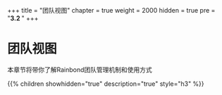 +++
title = "团队视图"
chapter = true
weight = 2000
hidden = true
pre = "<b>3.2  </b>"
+++

# 团队视图

本章节将带你了解Rainbond团队管理机制和使用方式

{{% children showhidden="true" description="true" style="h3"  %}}